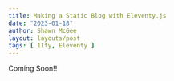 ```yaml
---
title: Making a Static Blog with Eleventy.js
date: "2023-01-18"
author: Shawn McGee
layout: layouts/post
tags: [ 11ty, Eleventy ]
---
```


Coming Soon!!
